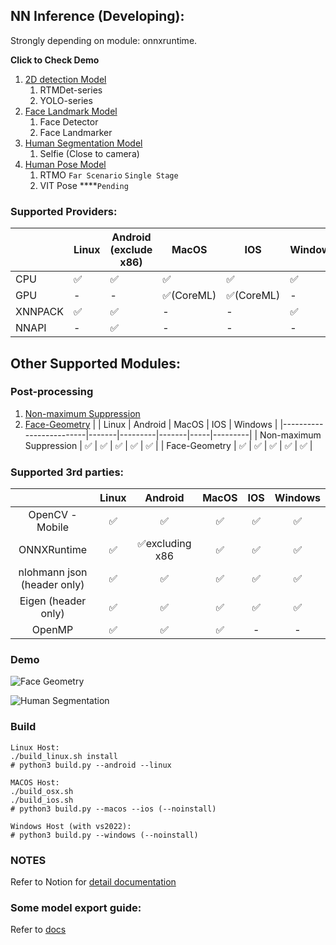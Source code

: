 

## NN Inference (Developing):

Strongly depending on module: onnxruntime.

**Click to Check Demo**

1. [2D detection Model](https://www.notion.so/Demo-2D-Detection-14a5f7c72a4a800f917feeb9b4a3f186?pvs=21)
    1. RTMDet-series
    2. YOLO-series
2. [Face Landmark Model](https://www.notion.so/Demo-Face-Landmarker-14a5f7c72a4a80258ce6c77b00f23ad7?pvs=21)
    1. Face Detector
    2. Face Landmarker
3. [Human Segmentation Model](https://www.notion.so/Demo-Human-Segmentation-14a5f7c72a4a80dc8987f7ed729ac1a4?pvs=21)
    1. Selfie (Close to camera)
4. [Human Pose Model](https://www.notion.so/Demo-Human-Pose-14b5f7c72a4a80558d72df207c76404f?pvs=21)
    1. RTMO `Far Scenario`   `Single Stage`
    2. VIT Pose ****`Pending`

### Supported Providers:
|         | Linux | Android (exclude x86) | MacOS     | IOS       | Windows |
|---------|-------|-----------------------|-----------|-----------|---------|
| CPU     | ✅     | ✅                     | ✅         | ✅         | ✅       |
| GPU     | -     | -                     | ✅(CoreML) | ✅(CoreML) | -       |
| XNNPACK | ✅     | ✅                     | -         | -         | ✅       |
| NNAPI   | -     | ✅                     | -         | -         | -       |

## Other Supported Modules:

### Post-processing

1. [Non-maximum Suppression](https://www.notion.so/Post-Processing-NMS-13b5f7c72a4a804b8751ea6bf1272c3c?pvs=21)
2. [Face-Geometry](https://www.notion.so/Post-Processing-Face-Geometry-13b5f7c72a4a809bbd5cdc7ccfea48ca?pvs=21)
|                         | Linux | Android | MacOS | IOS | Windows |
|-------------------------|-------|---------|-------|-----|---------|
| Non-maximum Suppression | ✅     | ✅       | ✅     | ✅   | ✅       |
| Face-Geometry           | ✅     | ✅       | ✅     | ✅   | ✅       |


### Supported 3rd parties:
|                             | Linux |     Android    | MacOS | IOS | Windows |
|:---------------------------:|:-----:|:--------------:|:-----:|:---:|:-------:|
|       OpenCV - Mobile       | ✅     | ✅              | ✅     | ✅   | ✅       |
|         ONNXRuntime         | ✅     | ✅excluding x86 | ✅     | ✅   | ✅       |
| nlohmann json (header only) | ✅     | ✅              | ✅     | ✅   | ✅       |
|     Eigen (header only)     | ✅     | ✅              | ✅     | ✅   | ✅       |
|            OpenMP           | ✅     | ✅              | ✅     | -   | -       |

### Demo

![Face Geometry](https://github.com/Som5ra/AI-Engine/blob/main/media/demo/face_geometry_demo.gif)

![Human Segmentation](https://github.com/Som5ra/AI-Engine/blob/main/media/demo/face_geometry_demo.gif)

### Build

```
Linux Host:
./build_linux.sh install
# python3 build.py --android --linux

MACOS Host:
./build_osx.sh
./build_ios.sh
# python3 build.py --macos --ios (--noinstall)

Windows Host (with vs2022):
# python3 build.py --windows (--noinstall)
```

### NOTES
Refer to Notion for [detail documentation](https://www.notion.so/gustolabs/AI-Engine-Build-Process-13b5f7c72a4a80b0b8c4e3a31933caa3)

### Some model export guide:
Refer to [docs](https://github.com/Som5ra/AI-Engine/blob/main/model_tools/export_onnx_mmdetection.md)